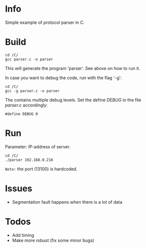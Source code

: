 # Info
Simple example of protocol parser in C.


# Build
```
cd /C/
gcc parser.c -o parser
```
This will generate the program 'parser'. See above on how to run it.

In case you want to debug the code, run with the flag '-g':
```
cd /C/
gcc -g parser.c -o parser
```

The contains multiple debug levels.
Set the define *DEBUG* in the file *parser.c* accordingly:
```
#define DEBUG 0
```

# Run
Parameter: IP-address of server.
```
cd /C/
./parser 192.168.0.216
```
`Note:` the port (13100) is hardcoded.

# Issues
 - Segmentation fault happens when there is a lot of data

# Todos
 - Add timing
 - Make more robust (fix some minor bugs)
